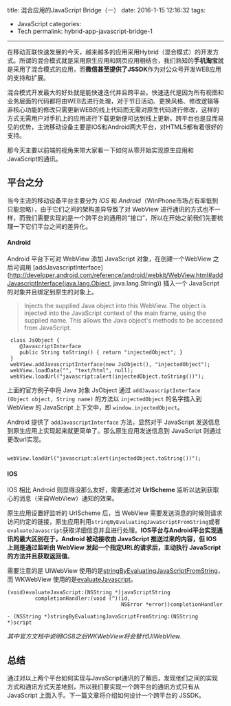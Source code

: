 title: 混合应用的JavaScript Bridge（一）
date: 2016-1-15 12:16:32
tags:
- JavaScript
categories:
- Tech
permalink: hybrid-app-javascript-bridge-1
---
在移动互联快速发展的今天，越来越多的应用采用Hybrid（混合模式）的开发方式。所谓的混合模式就是采用原生应用和网页应用相结合，我们熟知的<strong>手机淘宝</strong>就是采用了混合模式的应用，而<strong>微信甚至提供了JSSDK</strong>作为对公众号开发WEB应用的支持和扩展。

混合模式开发最大的好处就是能快速迭代并且跨平台。快速迭代是因为所有视图和业务层面的代码都将由WEB去进行处理，对于节日活动、更换风格、修改逻辑等非核心功能的修改只需更新WEB的线上代码而无需对原生代码进行修改，这样的方式无需用户对手机上的应用进行下载更新便可达到线上更新。跨平台也是显而易见的优势，主流移动设备主要是IOS和Android两大平台，对HTML5都有着很好的支持。

那今天主要以前端的视角来带大家看一下如何从零开始实现原生应用和JavaScript的通讯。

<!--more-->

<h2>平台之分</h2>

当今主流的移动设备平台主要分为 <em>IOS</em> 和 <em>Android</em>（WinPhone市场占有率低到只能忽略），由于它们之间的架构差异导致了对 WebView 进行通讯的方式也不一样，而我们需要实现的是一个跨平台的通用的“接口”，所以在开始之前我们先要梳理一下它们平台之间的差异化。

<h4>Android</h4>

Android 平台下可对 WebView 添加 JavaScript 对象，在创建一个WebView 之后可调用 [addJavascriptInterface](http://developer.android.com/reference/android/webkit/WebView.html#addJavascriptInterface(java.lang.Object, java.lang.String)) 插入一个 JavaScript 的对象并且绑定到原生的对象上。

<blockquote>
  Injects the supplied Java object into this WebView. The object is injected into the JavaScript context of the main frame, using the supplied name. This allows the Java object's methods to be accessed from JavaScript.
</blockquote>

<pre class="decode:true lang:java"><code> class JsObject {
    @JavascriptInterface
    public String toString() { return "injectedObject"; }
 }
 webView.addJavascriptInterface(new JsObject(), "injectedObject");
 webView.loadData("", "text/html", null);
 webView.loadUrl("javascript:alert(injectedObject.toString())");
</code></pre>

上面的官方例子中将 Java 对象 JsObject 通过 <code>addJavascriptInterface (Object object, String name)</code> 的方法以 <code>injectedObject</code> 的名字插入到 WebView 的 JavaScript 上下文中，即 <code>window.injectedObject</code>。

Android 提供了 <code>addJavascriptInterface</code> 方法，显然对于 JavaScript 发送信息到原生应用上实现起来就更简单了。那么原生应用发送信息到 JavaScript 则通过更改url实现。

<pre class="decode:true lang:java"><code><br />webView.loadUrl("javascript:alert(injectedObject.toString())");
</code></pre>

<h4>IOS</h4>

IOS 相比 Android 则显得没那么友好，需要通过对 <strong>UrlScheme</strong> 监听以达到获取心的消息（来自WebView）通知的效果。

原生应用设置好监听的 UrlScheme 后，当 WebView 需要发送消息的时候则请求访问约定的链接，原生应用利用<code>stringByEvaluatingJavaScriptFromString</code>或者<code>evaluateJavascript</code>获取详细信息并且进行处理。<strong>IOS平台与Android平台实现通讯的最大区别在于，Android 被动接收由 JavaScript 推送过来的内容，但 IOS 上则是通过监听由 WebView 发起一个指定URL的请求后，主动执行 JavaScript 的方法并且获取返回值</strong>。

需要注意的是 UIWebView 使用的是<a href="https://developer.apple.com/library/ios/documentation/UIKit/Reference/UIWebView_Class/#//apple_ref/occ/instm/UIWebView/stringByEvaluatingJavaScriptFromString:">stringByEvaluatingJavaScriptFromString</a>，而 WKWebView 使用的是<a href="https://developer.apple.com/library/ios/documentation/WebKit/Reference/WKWebView_Ref/index.html#//apple_ref/occ/instm/WKWebView/evaluateJavaScript:completionHandler:">evaluateJavascript</a>。

<pre class="decode:true lang:object-c"><code>(void)evaluateJavaScript:(NSString *)javaScriptString
         completionHandler:(void (^)(id,
                                     NSError *error))completionHandler

- (NSString *)stringByEvaluatingJavaScriptFromString:(NSString *)script
</code></pre>

<em>其中官方文档中说明IOS8之后WKWebView将会替代UIWebView.</em>

<h2>总结</h2>

通过对以上两个平台如何实现与JavaScript通讯的了解后，发现他们之间的实现方式和通讯方式天差地别，所以我们要实现一个跨平台的通讯方式只有从 JavaScript 上面入手。下一篇文章将介绍如何设计一个跨平台的 JSSDK。